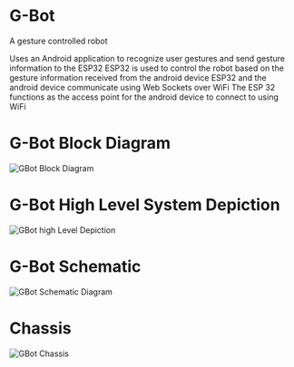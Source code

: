 # G-Bot
A gesture controlled robot

Uses an Android application to recognize user gestures and send gesture information to the ESP32
ESP32 is used to control the robot based on the gesture information received from the android device
ESP32 and the android device communicate using Web Sockets over WiFi
The ESP 32 functions as the access point for the android device to connect to using WiFi

# G-Bot Block Diagram
![GBot Block Diagram](https://user-images.githubusercontent.com/25701097/178191721-c06b6f40-56a4-4725-b6b2-951cb9c4f223.png)

# G-Bot High Level System Depiction
![GBot high Level Depiction](https://user-images.githubusercontent.com/25701097/178191798-f8e9359f-5157-4b36-ab0b-9002ff1861a4.png)

# G-Bot Schematic
![GBot Schematic Diagram](https://user-images.githubusercontent.com/25701097/178191821-4df87a0a-363c-4762-84dc-7cb22d1b18c0.png)

# Chassis
![GBot Chassis](https://user-images.githubusercontent.com/25701097/178191844-8dbade05-3f94-4e21-9ae3-3f7d9c77a1ac.png)
